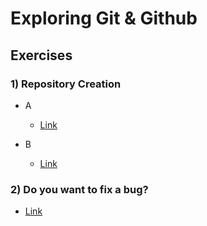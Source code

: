 # Exploring Git & Github

## Exercises

### 1) Repository Creation

- A
    - [Link](https://github.com/srijan-singh/bootcamp2022)

- B
    - [Link](https://github.com/srijan-singh/Bootcamp_2022_my_submission)

### 2) Do you want to fix a bug?

- [Link](https://github.com/srijan-singh/git_assignment)